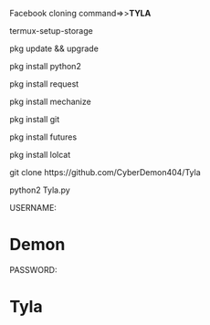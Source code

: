 
<p>Facebook cloning command=>><b>TYLA</b></p>

<p>termux-setup-storage</p>

<p>pkg update && upgrade</p>

<p>pkg install python2</p>

<p>pkg install request</p>

<p>pkg install mechanize</p>

<p>pkg install git</p>

<p>pkg install futures</p>

<p>pkg install lolcat</p>

<p>git clone https://github.com/CyberDemon404/Tyla</p>

<p>python2 Tyla.py</p>

<p>USERNAME:<h1>Demon</h1></p>

<p>PASSWORD:<h1>Tyla</h1></p>








